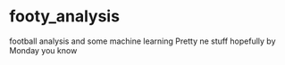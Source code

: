 # footy_analysis
football analysis and some machine learning
Pretty ne stuff hopefully by Monday you know
